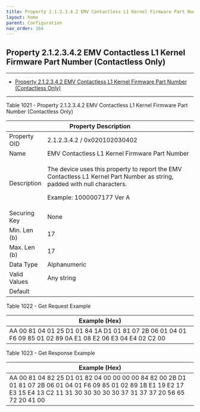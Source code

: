 ```yaml
---
title: Property 2.1.2.3.4.2 EMV Contactless L1 Kernel Firmware Part Number (Contactless Only)
layout: home
parent: Configuration
nav_order: 164
---
```


## Property 2.1.2.3.4.2 EMV Contactless L1 Kernel Firmware Part Number (Contactless Only)

---

- [Property 2.1.2.3.4.2 EMV Contactless L1 Kernel Firmware Part Number (Contactless Only)](#property-212342-emv-contactless-l1-kernel-firmware-part-number-contactless-only)

---


Table 1021 - Property 2.1.2.3.4.2 EMV Contactless L1 Kernel Firmware
Part Number (Contactless Only)

<table>
<colgroup>
<col style="width: 14%" />
<col style="width: 85%" />
</colgroup>
<thead>
<tr>
<th colspan="2">Property Description</th>
</tr>
</thead>
<tbody>
<tr>
<td>Property OID</td>
<td>2.1.2.3.4.2 / 0x020102030402</td>
</tr>
<tr>
<td>Name</td>
<td>EMV Contactless L1 Kernel Firmware Part Number</td>
</tr>
<tr>
<td>Description</td>
<td><p>The device uses this property to report the EMV Contactless L1
Kernel Part Number as string, padded with null characters.</p>
<p>Example: 1000007177 Ver A</p></td>
</tr>
<tr>
<td>Securing Key</td>
<td>None</td>
</tr>
<tr>
<td>Min. Len (b)</td>
<td>17</td>
</tr>
<tr>
<td>Max. Len (b)</td>
<td>17</td>
</tr>
<tr>
<td>Data Type</td>
<td>Alphanumeric</td>
</tr>
<tr>
<td>Valid Values</td>
<td>Any string</td>
</tr>
<tr>
<td>Default</td>
<td></td>
</tr>
</tbody>
</table>

Table 1022 - Get Request Example

| Example (Hex) |
|----|
| AA 00 81 04 01 25 D1 01 84 1A D1 01 81 07 2B 06 01 04 01 F6 09 85 01 02 89 0A E1 08 E2 06 E3 04 E4 02 C2 00 |

Table 1023 - Get Response Example

| Example (Hex) |
|----|
| AA 00 81 04 82 25 D1 01 82 04 00 00 00 00 84 82 00 2B D1 01 81 07 2B 06 01 04 01 F6 09 85 01 02 89 1B E1 19 E2 17 E3 15 E4 13 C2 11 31 30 30 30 30 30 37 31 37 37 20 56 65 72 20 41 00 |

##